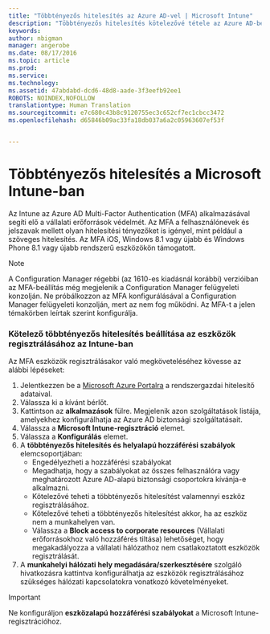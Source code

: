 ```yaml
---
title: "Többtényezős hitelesítés az Azure AD-vel | Microsoft Intune"
description: "Többtényezős hitelesítés kötelezővé tétele az Azure AD-ben az eszközök regisztrálásához."
keywords: 
author: nbigman
manager: angerobe
ms.date: 08/17/2016
ms.topic: article
ms.prod: 
ms.service: 
ms.technology: 
ms.assetid: 47abdabd-dcd6-48d8-aade-3f3eefb92ee1
ROBOTS: NOINDEX,NOFOLLOW
translationtype: Human Translation
ms.sourcegitcommit: e7c680c43b8c9120755ec3c652cf7ec1cbcc3472
ms.openlocfilehash: d65846b09ac33fa18db037a6a2c05963607ef53f


---
```


# Többtényezős hitelesítés a Microsoft Intune-ban

Az Intune az Azure AD Multi-Factor Authentication (MFA) alkalmazásával segíti elő a vállalati erőforrások védelmét. Az MFA a felhasználónevek és jelszavak mellett olyan hitelesítési tényezőket is igényel, mint például a szöveges hitelesítés. Az MFA iOS, Windows 8.1 vagy újabb és Windows Phone 8.1 vagy újabb rendszerű eszközökön támogatott.

> [!NOTE]
>
> A Configuration Manager régebbi (az 1610-es kiadásnál korábbi) verzióiban az MFA-beállítás még megjelenik a Configuration Manager felügyeleti konzolján. Ne próbálkozzon az MFA konfigurálásával a Configuration Manager felügyeleti konzolján, mert az nem fog működni. Az MFA-t a jelen témakörben leírtak szerint konfigurálja.

### Kötelező többtényezős hitelesítés beállítása az eszközök regisztrálásához az Intune-ban
Az MFA eszközök regisztrálásakor való megköveteléséhez kövesse az alábbi lépéseket:

1. Jelentkezzen be a [Microsoft Azure Portalra](https://manage.windowsazure.com) a rendszergazdai hitelesítő adataival.
2. Válassza ki a kívánt bérlőt.
2. Kattintson az **alkalmazások** fülre. Megjelenik azon szolgáltatások listája, amelyekhez konfigurálhatja az Azure AD biztonsági szolgáltatásait.
3. Válassza a **Microsoft Intune-regisztráció** elemet.
4. Válassza a **Konfigurálás** elemet. 
5. A **többtényezős hitelesítés és helyalapú hozzáférési szabályok** elemcsoportjában:
    -  Engedélyezheti a hozzáférési szabályokat
    -  Megadhatja, hogy a szabályokat az összes felhasználóra vagy meghatározott Azure AD-alapú biztonsági csoportokra kívánja-e alkalmazni.
    -  Kötelezővé teheti a többtényezős hitelesítést valamennyi eszköz regisztrálásához.
    -  Kötelezővé teheti a többtényezős hitelesítést akkor, ha az eszköz nem a munkahelyen van.
    -  Válassza a **Block access to corporate resources** (Vállalati erőforrásokhoz való hozzáférés tiltása) lehetőséget, hogy megakadályozza a vállalati hálózathoz nem csatlakoztatott eszközök regisztrálását. 
4. A **munkahelyi hálózati hely megadására/szerkesztésére** szolgáló hivatkozásra kattintva konfigurálhatja az eszközök regisztrálásához szükséges hálózati kapcsolatokra vonatkozó követelményeket.
> [!IMPORTANT]
> 
> Ne konfiguráljon **eszközalapú hozzáférési szabályokat** a Microsoft Intune-regisztrációhoz.



<!--HONumber=Aug16_HO4-->


